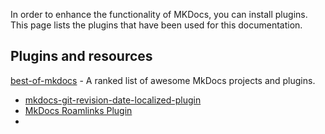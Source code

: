 In order to enhance the functionality of MKDocs, you can install plugins. This page lists the plugins that have been used for this documentation.

## Plugins and resources

[best-of-mkdocs](https://github.com/mkdocs/best-of-mkdocs) - A ranked list of awesome MkDocs projects and plugins.

- [mkdocs-git-revision-date-localized-plugin](https://github.com/timvink/mkdocs-git-revision-date-localized-plugin)
- [MkDocs Roamlinks Plugin](https://github.com/Jackiexiao/mkdocs-roamlinks-plugin)
- 
